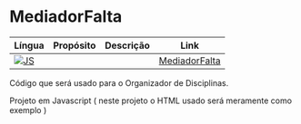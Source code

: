 # MediadorFalta

|Língua|Propósito|Descrição|Link|
|-----|--------|--------|--------|
|[![JS](https://skillicons.dev/icons?i=nodejs&theme=dark)](https://github.com/kaurodri/RepositoryJS)| | | [MediadorFalta](https://github.com/kaurodri/MediadorFalta)

Código que será usado para o Organizador de Disciplinas.

Projeto em Javascript ( neste projeto o HTML usado será meramente como exemplo )
